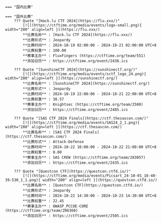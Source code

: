     === "国内比赛"
    
    === "国外比赛"
        ??? Quote "[Hack.lu CTF 2024](https://flu.xxx/)"  
            [![](https://ctftime.org/media/events/logo-small.png){ width="200" align=left }](https://flu.xxx/)  
            **比赛名称** : [Hack.lu CTF 2024](https://flu.xxx/)  
            **比赛形式** : Jeopardy  
            **比赛时间** : 2024-10-19 02:00:00 - 2024-10-21 02:00:00 UTC+8  
            **比赛权重** : 100.00  
            **赛事主办** : FluxFingers (https://ctftime.org/team/551)  
            **添加日历** : https://ctftime.org/event/2438.ics  
            
        ??? Quote "[SunshineCTF 2024](https://sunshinectf.org/)"  
            [![](https://ctftime.org/media/events/sctf_logo_24.png){ width="200" align=left }](https://sunshinectf.org/)  
            **比赛名称** : [SunshineCTF 2024](https://sunshinectf.org/)  
            **比赛形式** : Jeopardy  
            **比赛时间** : 2024-10-19 22:00:00 - 2024-10-21 22:00:00 UTC+8  
            **比赛权重** : 38.57  
            **赛事主办** : Knightsec (https://ctftime.org/team/2500)  
            **添加日历** : https://ctftime.org/event/2485.ics  
            
        ??? Quote "[SAS CTF 2024 Finals](https://ctf.thesascon.com/)"  
            [![](https://ctftime.org/media/events/SAS24_2_1.png){ width="200" align=left }](https://ctf.thesascon.com/)  
            **比赛名称** : [SAS CTF 2024 Finals](https://ctf.thesascon.com/)  
            **比赛形式** : Attack-Defense  
            **比赛时间** : 2024-10-22 10:00:00 - 2024-10-22 21:00:00 UTC+8  
            **比赛权重** : 0.00  
            **赛事主办** : SAS CREW (https://ctftime.org/team/283057)  
            **添加日历** : https://ctftime.org/event/2435.ics  
            
        ??? Quote "[Questcon CTF](https://questcon.ctfd.io/)"  
            [![](https://ctftime.org/media/events/Picsart_24-10-01_16-40-39-530_1_1.png){ width="200" align=left }](https://questcon.ctfd.io/)  
            **比赛名称** : [Questcon CTF](https://questcon.ctfd.io/)  
            **比赛形式** : Jeopardy  
            **比赛时间** : 2024-10-22 14:30:00 - 2024-10-23 14:30:00 UTC+8  
            **比赛权重** : 22.45  
            **赛事主办** : OWASP_PCCOE-CORE (https://ctftime.org/team/206360)  
            **添加日历** : https://ctftime.org/event/2505.ics  
            